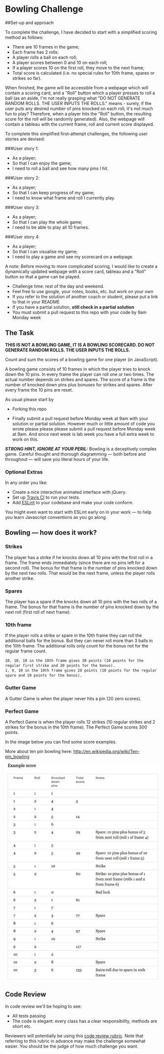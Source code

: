 
Bowling Challenge
=================

##Set-up and approach

To complete the challenge, I have decided to start with a simplified scoring method as follows:
  * There are 10 frames in the game;
  * Each frame has 2 rolls:
  * A player rolls a ball on each roll;
  * A player scores between 0 and 10 on each roll;
  * If a player scores 10 on the first roll, they move to the next frame;
  * Total score is calculated (i.e. no special rules for 10th frame, spares or strikes so far).

When finished, the game will be accessible from a webpage which will contain a scoring card, and a "Roll" button which a player presses to roll a ball (as an aside, I'm not really grasping what "DO NOT GENERATE RANDOM ROLLS. THE USER INPUTS THE ROLLS." means - surely, if the user puts any desired number of pins knocked on each roll, it's not much fun to play? Therefore, when a player hits the "Roll" button, the resulting score for the roll will be randomly generated). Also, the webpage will contain a tableau with the current frame, roll and current score displayed.

To complete this simplified first-attempt challenges, the following user stories are devised:

###User story 1:
  * As a player;
  * So that I can enjoy the game;
  * I need to roll a ball and see how many pins I hit.

###User story 2:
  * As a player;
  * So that I can keep progress of my game;
  * I need to know what frame and roll I currently play.

###User story 3:
  * As a player;
  * So that I can play the whole game;
  * I need to be able to play all 10 frames.

###User story 4:
  * As a player;
  * So that I can visualise my game;
  * I need to play a game and see my scorecard on a webpage.

A note: Before moving to more complicated scoring, I would like to create a dynamically updated webpage with a score card, tableau and a "Roll" button so that a game can be played.




* Challenge time: rest of the day and weekend.
* Feel free to use google, your notes, books, etc. but work on your own
* If you refer to the solution of another coach or student, please put a link to that in your README
* If you have a partial solution, **still check in a partial solution**
* You must submit a pull request to this repo with your code by 9am Monday week

## The Task

**THIS IS NOT A BOWLING GAME, IT IS A BOWLING SCORECARD. DO NOT GENERATE RANDOM ROLLS. THE USER INPUTS THE ROLLS.**

Count and sum the scores of a bowling game for one player (in JavaScript).

A bowling game consists of 10 frames in which the player tries to knock down the 10 pins. In every frame the player can roll one or two times. The actual number depends on strikes and spares. The score of a frame is the number of knocked down pins plus bonuses for strikes and spares. After every frame the 10 pins are reset.

As usual please start by

* Forking this repo

* Finally submit a pull request before Monday week at 9am with your solution or partial solution.  However much or little amount of code you wrote please please please submit a pull request before Monday week at 9am.  And since next week is lab week you have a full extra week to work on this.

___STRONG HINT, IGNORE AT YOUR PERIL:___ Bowling is a deceptively complex game. Careful thought and thorough diagramming — both before and throughout — will save you literal hours of your life.

### Optional Extras

In any order you like:

* Create a nice interactive animated interface with jQuery.
* Set up [Travis CI](https://travis-ci.org) to run your tests.
* Add [ESLint](http://eslint.org/) to your codebase and make your code conform.

You might even want to start with ESLint early on in your work — to help you
learn Javascript conventions as you go along.

## Bowling — how does it work?

### Strikes

The player has a strike if he knocks down all 10 pins with the first roll in a frame. The frame ends immediately (since there are no pins left for a second roll). The bonus for that frame is the number of pins knocked down by the next two rolls. That would be the next frame, unless the player rolls another strike.

### Spares

The player has a spare if the knocks down all 10 pins with the two rolls of a frame. The bonus for that frame is the number of pins knocked down by the next roll (first roll of next frame).

### 10th frame

If the player rolls a strike or spare in the 10th frame they can roll the additional balls for the bonus. But they can never roll more than 3 balls in the 10th frame. The additional rolls only count for the bonus not for the regular frame count.

    10, 10, 10 in the 10th frame gives 30 points (10 points for the regular first strike and 20 points for the bonus).
    1, 9, 10 in the 10th frame gives 20 points (10 points for the regular spare and 10 points for the bonus).

### Gutter Game

A Gutter Game is when the player never hits a pin (20 zero scores).

### Perfect Game

A Perfect Game is when the player rolls 12 strikes (10 regular strikes and 2 strikes for the bonus in the 10th frame). The Perfect Game scores 300 points.

In the image below you can find some score examples.

More about ten pin bowling here: http://en.wikipedia.org/wiki/Ten-pin_bowling

![Ten Pin Score Example](images/example_ten_pin_scoring.png)

## Code Review

In code review we'll be hoping to see:

* All tests passing
* The code is elegant: every class has a clear responsibility, methods are short etc.

Reviewers will potentially be using this [code review rubric](docs/review.md).  Note that referring to this rubric in advance may make the challenge somewhat easier.  You should be the judge of how much challenge you want.
